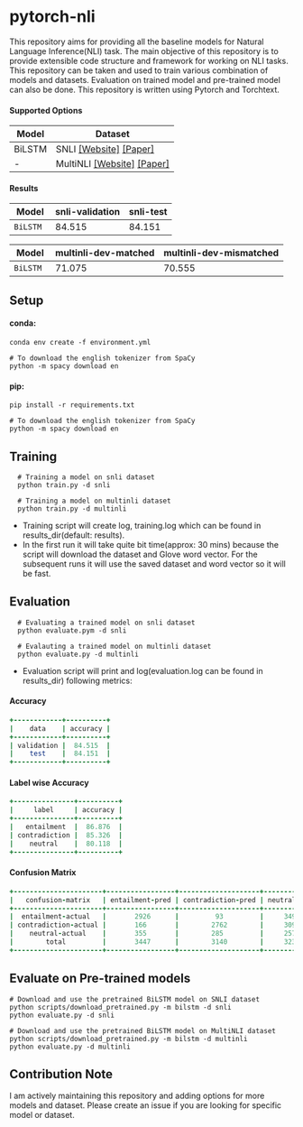 # pytorch-nli
This repository aims for providing all the baseline models for Natural Language Inference(NLI) task. The main objective of this repository is to provide extensible code structure and framework for working on NLI tasks. This repository can be taken and used to train various combination of models and datasets. Evaluation on trained model and pre-trained model can also be done. This repository is written using Pytorch and Torchtext.


#### Supported Options
Model | Dataset
|---|---|
| BiLSTM | SNLI [[Website]](https://nlp.stanford.edu/projects/snli/) [[Paper]](https://nlp.stanford.edu/pubs/snli_paper.pdf)
|   -  | MultiNLI [[Website]](https://www.nyu.edu/projects/bowman/multinli/) [[Paper]](https://cims.nyu.edu/~sbowman/multinli/paper.pdf)

#### Results
Model | snli-validation | snli-test |
----|----|----|
`BiLSTM ` | 84.515 | 84.151 |

Model | multinli-dev-matched | multinli-dev-mismatched |
----|----|----|
`BiLSTM ` | 71.075 | 70.555 |

## Setup
#### conda:
```shell
conda env create -f environment.yml

# To download the english tokenizer from SpaCy
python -m spacy download en
```
#### pip:
```shell
pip install -r requirements.txt

# To download the english tokenizer from SpaCy
python -m spacy download en
```


## Training
```shell
  # Training a model on snli dataset
  python train.py -d snli
  
  # Training a model on multinli dataset
  python train.py -d multinli
```
* Training script will create log, training.log which can be found in results_dir(default: results).
* In the first run it will take quite bit time(approx: 30 mins) because the script will download the dataset and Glove word vector. For the subsequent runs it will use the saved dataset and word vector so it will be fast.
## Evaluation
```shell
  # Evaluating a trained model on snli dataset
  python evaluate.pym -d snli
  
  # Evalauting a trained model on multinli dataset
  python evaluate.py -d multinli
```
* Evaluation script will print and log(evaluation.log can be found in results_dir) following metrics:
#### Accuracy
```ruby
+------------+----------+
|    data    | accuracy |
+------------+----------+
| validation |  84.515  |
|    test    |  84.151  |
+------------+----------+
```
#### Label wise Accuracy
```ruby
+---------------+----------+
|     label     | accuracy |
+---------------+----------+
|   entailment  |  86.876  |
| contradiction |  85.326  |
|    neutral    |  80.118  |
+---------------+----------+
```
#### Confusion Matrix
```ruby
+----------------------+-----------------+--------------------+--------------+-------+
|   confusion-matrix   | entailment-pred | contradiction-pred | neutral-pred | total |
+----------------------+-----------------+--------------------+--------------+-------+
|  entailment-actual   |       2926      |         93         |     349      |  3368 |
| contradiction-actual |       166       |        2762        |     309      |  3237 |
|    neutral-actual    |       355       |        285         |     2579     |  3219 |
|        total         |       3447      |        3140        |     3237     |  9824 |
+----------------------+-----------------+--------------------+--------------+-------+
```

## Evaluate on Pre-trained models
```shell
# Download and use the pretrained BiLSTM model on SNLI dataset
python scripts/download_pretrained.py -m bilstm -d snli
python evaluate.py -d snli

# Download and use the pretrained BiLSTM model on MultiNLI dataset
python scripts/download_pretrained.py -m bilstm -d multinli
python evaluate.py -d multinli
```

## Contribution Note
I am actively maintaining this repository and adding options for more models and dataset. Please create an issue if you are looking for specific model or dataset.


